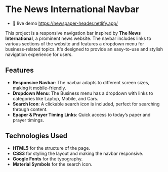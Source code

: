 # The News International Navbar
- 👀 live demo https://newspaper-header.netlify.app/
  
This project is a responsive navigation bar inspired by **The News International**, a prominent news website. The navbar includes links to various sections of the website and features a dropdown menu for business-related topics. It's designed to provide an easy-to-use and stylish navigation experience for users.

## Features

- **Responsive Navbar**: The navbar adapts to different screen sizes, making it mobile-friendly.
- **Dropdown Menu**: The Business menu has a dropdown with links to categories like Laptop, Mobile, and Cars.
- **Search Icon**: A clickable search icon is included, perfect for searching through content.
- **Epaper & Prayer Timing Links**: Quick access to today’s paper and prayer timings.

## Technologies Used

- **HTML5** for the structure of the page.
- **CSS3** for styling the layout and making the navbar responsive.
- **Google Fonts** for the typography.
- **Material Symbols** for the search icon.

